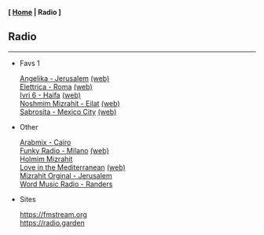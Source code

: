 <link href="../style.css" rel="stylesheet"></link>

**[ [Home](../index.html) | Radio ]**

## Radio

---

* Favs 1

    [Angelika - Jerusalem](https://live.ecast.co.il:8024/stream) [(web)](https://radioangelika.com/)  
    [Elettrica - Roma](https://nr8.newradio.it/proxy/apselett?mp=/stream) [(web)](https://www.radioelettrica.it/)  
    [Ivri 6 - Haifa](https://streaming.radio.co/sa06221901/listen) [(web)](https://ivri6.net/)  
    [Noshmim Mizrahit - Eilat](https://mzr.mediacast.co.il/mzradio) [(web)](https://mizrahit.fm/)  
    [Sabrosita - Mexico City](https://18163.live.streamtheworld.com/XEPHAMAAC.aac) [(web)](https://sabrositadigital.mx/portfolio/talento/)  

* Other

    [Arabmix - Cairo](https://stream.zeno.fm/8vrkggsb1d0uv)  
    [Funky Radio - Milano](https://funkyradio.streamingmedia.it/audio.aac) [(web)](https://funky.radio/)  
    [Holmim Mizrahit](http://liveradio.co.il:1040/;)  
    [Love in the Mediterranean](https://liveradio.co.il:9070/;) [(web)](https://love-bayamhatichon.co.il/)  
    [Mizrahit Orginal - Jerusalem](https://sweb.co.il:8000/;)  
    [Word Music Radio - Randers](https://radioserver.dk/wmr)  

* Sites

    https://fmstream.org  
    https://radio.garden  

<!--
https://onlineradiobox.com/il/noshmim/?cs=il.noshmim  
https://www.listenlive.nl  
https://goldfm.fr/  
https://www.radio.fr/  
https://xfm.neocities.org/  

[Holmim Mizrahit](https://liveradio.co.il:8070/index.html/;) [(web)](https://www.holmimmizrahit.co.il/)  
https://www.liveradio.ie/stations/eastern-radio  

[J1 Radio - Tokyo](https://jenny.torontocast.com:2000/stream/J1HITS/)  
[Kawkaba - Kawkaba, Lebanon](https://cad.casthost.ca/proxy/antoine/stream)  
[Middle East Radio International - Beirut, Lebanon](https://listen.radioking.com/radio/343456/stream/392077)  
[Radio Underground Italia FM - Genzano di Roma, Italy](https://nr14.newradio.it:8707/stream)  
[RTS Première - Geneve](https://livestreaming-node-4.srg-ssr.ch/srgssr/la-1ere/mp3/128)  
[Universitaria 104,5 FM - Valencia, Venezuela](https://mp4.fm.uc.edu.ve:8443/fmuc.mp4)  
-->

<br/>

